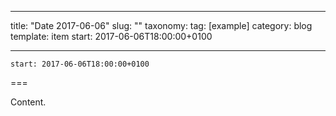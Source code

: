 
---
title: "Date 2017-06-06"
slug: ""
taxonomy:
tag: [example]
category: blog
template: item
start: 2017-06-06T18:00:00+0100

---

``start: 2017-06-06T18:00:00+0100``

===

Content.
